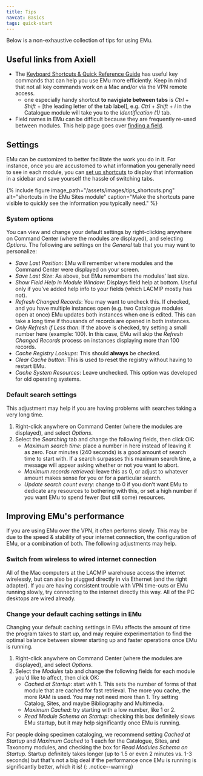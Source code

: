 ```yaml
---
title: Tips
navcat: Basics
tags: quick-start
---
```

Below is a non-exhaustive collection of tips for using EMu.

## Useful links from Axiell

- The [Keyboard Shortcuts & Quick Reference Guide](http://help.emu.axiell.com/latest/en/Resources/Downloads/Quick%20Reference%20Guide/EMu_QuickRef_Guide_IE_20170629.pdf) has useful key commands that can help you use EMu more efficiently. Keep in mind that not all key commands work on a Mac and/or via the VPN remote access.
    - one especially handy shortcut **to navigiate between tabs** is *Ctrl* + *Shift* + [the leading letter of the tab label], e.g. *Ctrl* + *Shift* + *i* in the Catalogue module will take you to the *Identification (1)* tab.
- Field names in EMu can be difficult because they are frequently re-used between modules. This help page goes over [finding a field](http://help.emu.axiell.com/latest/en/Topics/Common/Find%20a%20field.htm).

## Settings

EMu can be customized to better facilitate the work you do in it. For instance, once you are accustomed to what information you generally need to see in each module, you can [set up shortcuts](http://help.emu.axiell.com/v5.1/en-US/Topics/Common/Shortcuts%20View.htm?Highlight=shortcuts) to display that information in a sidebar and save yourself the hassle of switching tabs.

{% include figure image_path="/assets/images/tips_shortcuts.png" alt="shortcuts in the EMu Sites module" caption="Make the shortcuts pane visible to quickly see the information you typically need." %}

### System options

You can view and change your default settings by right-clicking anywhere on Command Center (where the modules are displayed), and selecting *Options*. The following are settings on the *General* tab that you may want to personalize:
- *Save Last Position*: EMu will remember where modules and the Command Center were displayed on your screen.
- *Save Last Size*: As above, but EMu remembers the modules’ last size.
- *Show Field Help in Module Window*: Displays field help at bottom. Useful only if you’ve added help info to your fields (which LACMIP mostly has not).
- *Refresh Changed Records*: You may want to uncheck this. If checked, and you have multiple instances open (e.g. two Catalogue modules open at once) EMu updates both instances when one is edited. This can take a long time if thousands of records are opened in both instances.
- *Only Refresh if Less than*: If the above is checked, try setting a small number here (example: 100). In this case, EMu will skip the *Refresh Changed Records* process on instances displaying more than 100 records.
- *Cache Registry Lookups*: This should **always** be checked.
- *Clear Cache button*: This is used to reset the registry without having to restart EMu.
- *Cache System Resources*: Leave unchecked. This option was developed for old operating systems.

### Default search settings

This adjustment may help if you are having problems with searches taking a very long time.
1. Right-click anywhere on Command Center (where the modules are displayed), and select *Options*.
1. Select the *Searching* tab and change the following fields, then click OK:
    - *Maximum search time*: place a number in here instead of leaving it as zero. Four minutes (240 seconds) is a good amount of search time to start with. If a search surpasses this maximum search time, a message will appear asking whether or not you want to abort.
    - *Maximum records retrieved*: leave this as 0, or adjust to whatever amount makes sense for you or for a particular search.
    - *Update search count every*: change to 0 if you don’t want EMu to dedicate any resources to bothering with this, or set a high number if you want EMu to spend fewer (but still some) resources.

## Improving EMu's performance

If you are using EMu over the VPN, it often performs slowly. This may be due to the speed & stability of your internet connection, the configuration of EMu, or a combination of both. The following adjustments may help.

### Switch from wireless to wired internet connection

All of the Mac computers at the LACMIP warehouse access the internet wirelessly, but can also be plugged directly in via Ethernet (and the right adapter). If you are having consistent trouble with VPN time-outs or EMu running slowly, try connecting to the internet directly this way. All of the PC desktops are wired already.

### Change your default caching settings in EMu

Changing your default caching settings in EMu affects the amount of time the program takes to start up, and may require experimentation to find the optimal balance between slower starting up and faster operations once EMu is running.
1. Right-click anywhere on Command Center (where the modules are displayed), and select *Options*.
1. Select the *Modules* tab and change the following fields for each module you'd like to affect, then click OK:
    - *Cached at Startup*: start with 1. This sets the number of forms of that module that are cached for fast retrieval. The more you cache, the more RAM is used. You may not need more than 1. Try setting Catalog, Sites, and maybe Bibliography and Multimedia.
    - *Maximum Cached*: try starting with a low number, like 1 or 2.
    - *Read Module Schema on Startup*: checking this box definitely slows EMu startup, but it may help significantly once EMu is running.

For people doing specimen cataloging, we recommend setting *Cached at Startup* and *Maximum Cached* to 1 each for the Catalogue, Sites, and Taxonomy modules, and checking the box for *Read Modules Schema on Startup*. Startup definitely takes longer (up to 1.5 or even 2 minutes vs. 1-3 seconds) but that's not a big deal if the performance once EMu is running is significantly better, which it is!
{: .notice--warning}
